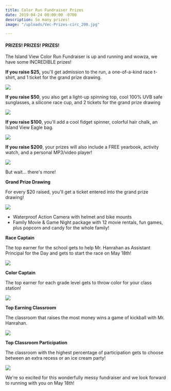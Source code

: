 ```yaml
---
title: Color Run Fundraiser Prizes
date: 2019-04-24 00:00:00 -0700
description: So many prizes!
image: "/uploads/Vec-Prizes-circ_200.jpg"

---
```

#### PRIZES! PRIZES! PRIZES!

The Island View Color Run Fundraiser is up and running and wowza, we have some INCREDIBLE prizes!

**If you raise $25,** you'll get admission to the run, a one-of-a-kind race t-shirt, and 1 ticket for the grand prize drawing.

![](/uploads/Web-Prizes-25.jpg)

**If you raise $50**, you also get a light-up spinning top, cool 100% UVB safe sunglasses, a silicone race cup, and 2 tickets for the grand prize drawing

![](/uploads/Web-Prizes-50.jpg)

**If you raise $100**, you'll add a cool fidget spinner, colorful hair chalk, an Island View Eagle bag.

![](/uploads/Web-Prizes-100.jpg)

**If you raise $200**, your prizes will also include a FREE yearbook, activity watch, and a personal MP3/video player!

![](/uploads/Web-Prizes-200.jpg)

But wait... there's more!

**Grand Prize Drawing**

For every $20 raised, you'll get a ticket entered into the grand prize drawing!

![](/uploads/FB-CR-Grandprize-website-01.jpg)

* Waterproof Action Camera with helmet and bike mounts
* Family Movie & Game Night package with 12 movie rentals, fun games, plus popcorn and candy for the whole family!

**Race Captain**

The top earner for the school gets to help Mr. Hanrahan as Assistant Principal for the Day and gets to start the race on May 18th!

![](/uploads/Web-Prizes-RaceCaptain-25.jpg)

**Color Captain**

The top earner for each grade level gets to throw color for your class station!

![](/uploads/Web-Prizes-ColorCaptain_25.jpg)

**Top Earning Classroom**

The classroom that raises the most money wins a game of kickball with Mr. Hanrahan.

![](/uploads/Web-Prizes-HighestEarningClassroom_25.jpg)

**Top Classroom Participation**

The classroom with the highest percentage of participation gets to choose between an extra recess or an ice cream party!

![](/uploads/Web-Prizes-ClassParticipation_25.jpg)

We're so excited for this wonderfully messy fundraiser and we look forward to running with you on May 18th!